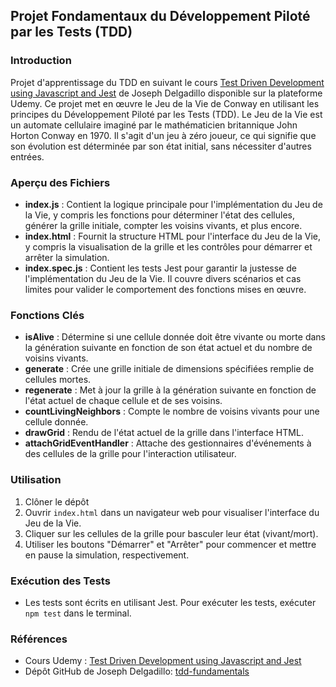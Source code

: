 ## Projet Fondamentaux du Développement Piloté par les Tests (TDD)

### Introduction
Projet d'apprentissage du TDD en suivant le cours [Test Driven Development using Javascript and Jest](https://www.udemy.com/course/test-driven-development-using-javascript-and-jest/) de Joseph Delgadillo disponible sur la plateforme Udemy.
Ce projet met en œuvre le Jeu de la Vie de Conway en utilisant les principes du Développement Piloté par les Tests (TDD). Le Jeu de la Vie est un automate cellulaire imaginé par le mathématicien britannique John Horton Conway en 1970. Il s'agit d'un jeu à zéro joueur, ce qui signifie que son évolution est déterminée par son état initial, sans nécessiter d'autres entrées.

### Aperçu des Fichiers
- **index.js** : Contient la logique principale pour l'implémentation du Jeu de la Vie, y compris les fonctions pour déterminer l'état des cellules, générer la grille initiale, compter les voisins vivants, et plus encore.
- **index.html** : Fournit la structure HTML pour l'interface du Jeu de la Vie, y compris la visualisation de la grille et les contrôles pour démarrer et arrêter la simulation.
- **index.spec.js** : Contient les tests Jest pour garantir la justesse de l'implémentation du Jeu de la Vie. Il couvre divers scénarios et cas limites pour valider le comportement des fonctions mises en œuvre.

### Fonctions Clés

- **isAlive** : Détermine si une cellule donnée doit être vivante ou morte dans la génération suivante en fonction de son état actuel et du nombre de voisins vivants.
- **generate** : Crée une grille initiale de dimensions spécifiées remplie de cellules mortes.
- **regenerate** : Met à jour la grille à la génération suivante en fonction de l'état actuel de chaque cellule et de ses voisins.
- **countLivingNeighbors** : Compte le nombre de voisins vivants pour une cellule donnée.
- **drawGrid** : Rendu de l'état actuel de la grille dans l'interface HTML.
- **attachGridEventHandler** : Attache des gestionnaires d'événements à des cellules de la grille pour l'interaction utilisateur.

### Utilisation

1. Clôner le dépôt
2. Ouvrir `index.html` dans un navigateur web pour visualiser l'interface du Jeu de la Vie.
3. Cliquer sur les cellules de la grille pour basculer leur état (vivant/mort).
4. Utiliser les boutons "Démarrer" et "Arrêter" pour commencer et mettre en pause la simulation, respectivement.

### Exécution des Tests

- Les tests sont écrits en utilisant Jest. Pour exécuter les tests, exécuter `npm test` dans le terminal.


### Références
- Cours Udemy : [Test Driven Development using Javascript and Jest](https://www.udemy.com/course/test-driven-development-using-javascript-and-jest/)
- Dépôt GitHub de Joseph Delgadillo: [tdd-fundamentals](https://github.com/roppa/tdd-fundamentals)
